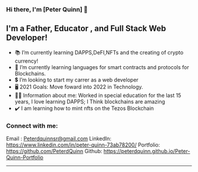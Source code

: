 
### Hi there, I'm [Peter Quinn] 👋

## I'm a Father, Educator , and Full Stack Web Developer!
- 📚    I’m currently learning DAPPS,DeFI,NFTs and the creating of crypto currency! 
- 💱    I’m currently learning languages for smart contracts and protocols for Blockchains.
-  💲    I’m looking to start my carrer as a web developer
- 🖥️    2021 Goals: Move foward into 2022 in Technology.
- 🧑‍🏫  Information about me: Worked in special education for the last 15 years, I love learning DAPPS; I Think blockchains are amazing
-  ✔️   I am learning how to mint nfts on the Tezos Blockchain

  

### Connect with me:

Email :    Peterdquinnsr@gmail.com
LinkedIn:  https://www.linkedin.com/in/peter-quinn-73ab78200/
Portfolio: https://github.com/PeterdQuinn
Github:    https://peterdquinn.github.io/Peter-Quinn-Portfolio 







---



